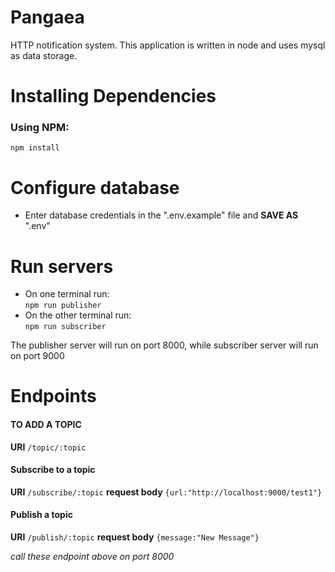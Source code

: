 # Pangaea
HTTP notification system.
This application is written in node and uses mysql as data storage.
# Installing Dependencies
### Using NPM:
`npm install`
# Configure database
* Enter database credentials in the ".env.example" file and **SAVE AS** ".env"
# Run servers
* On one terminal run:<br>
`npm run publisher`
* On the other terminal run:<br>
`npm run subscriber`

The publisher server will run on port 8000, while subscriber server will run on port 9000
# Endpoints
#### TO ADD A TOPIC
**URI** `/topic/:topic`

#### Subscribe to a topic
**URI** `/subscribe/:topic` **request body**
`{url:"http://localhost:9000/test1"}`

#### Publish a topic
 **URI** `/publish/:topic` **request body**
`{message:"New Message"}`

*call these endpoint above on port 8000*
